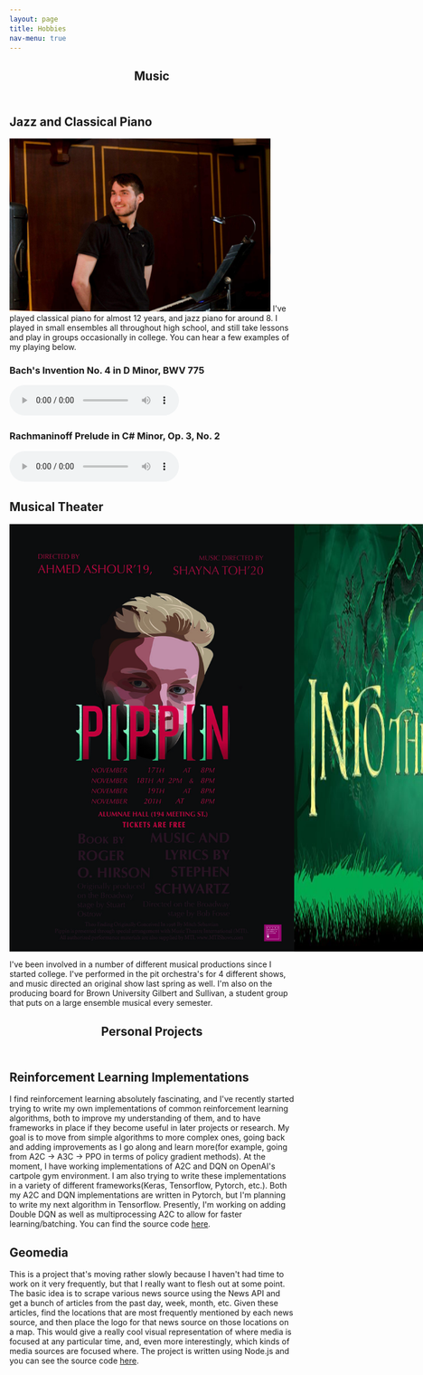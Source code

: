 ```yaml
---
layout: page
title: Hobbies
nav-menu: true
---
```


<section id="one" markdown="1">

<div class="inner">
  <header class="major">
    <h1>Music</h1>
  </header>
  </div>

<div class="inner">
  <h2> Jazz and Classical Piano </h2>
  <p>
  <img class="imbox" src="/assets/images/piano_pic.JPG" width="462" height="306" alt="Picture of me playing piano in a pit orchestra">
  I've played classical piano for almost 12 years, and jazz piano for around 8. I played in small ensembles all throughout high school, and still take lessons and play in groups occasionally in college. You can hear a few examples of my playing below.
  </p>
  <h3> Bach's Invention No. 4 in D Minor, BWV 775 </h3>
  <audio controls="controls" src="/assets/audio/bach_invention_in_d_minor.mp3">
    Your browser does not support the html5 audio tag
  </audio>
  <h3> Rachmaninoff Prelude in C# Minor, Op. 3, No. 2</h3>
  <audio controls="controls" src="/assets/audio/rach_prelude.mp3">
    Your browser does not support the html5 audio tag
  </audio>
  </div>

<div class="inner">
  <h2> Musical Theater</h2>
  <div class="row" style="display:flex; justify-content:space-between; max-width:100%; height:100%; width:100%; min-width:0">
  <img style="flex:1" src="/assets/images/pippin.jpeg" alt="Poster for BUG's production of Pippin">
  <img style="flex:1" src="/assets/images/into_the_woods.jpg" alt="Poster for BUG's production of the 25th Annual Putnam County Spelling Bee">
  <img style="flex:1" src="/assets/images/bugs.png" alt="poster for Brown University Gilbert and Sullivan">
  </div>
  <p>
  I've been involved in a number of different musical productions since I started college. I've performed in the pit orchestra's for 4 different shows, and music directed an original show last spring as well. I'm also on the producing board for Brown University Gilbert and Sullivan, a student group that puts on a large ensemble musical every semester.
  </p>
  </div>

  <div class="inner">
    <header class="major">
      <h1>Personal Projects</h1>
    </header>
    </div>

  <div class="inner">
    <h2>Reinforcement Learning Implementations</h2>
    <p>
    I find reinforcement learning absolutely fascinating, and I've recently started trying to write my own implementations of common reinforcement learning
    algorithms, both to improve my understanding of them, and to have frameworks in place if they become useful in later projects or research. My goal is to move from
    simple algorithms to more complex ones, going back and adding improvements as I go along and learn more(for example, going from A2C -> A3C -> PPO in terms of
    policy gradient methods). At the moment, I have working implementations of A2C and DQN on OpenAI's cartpole gym environment. I am also trying to write these
    implementations in a variety of different frameworks(Keras, Tensorflow, Pytorch, etc.). Both my A2C and DQN implementations are written in Pytorch, but I'm planning
    to write my next algorithm in Tensorflow. Presently, I'm working on adding Double DQN as well as multiprocessing A2C to allow for faster learning/batching. You can find
    the source code <a href="https://github.com/danieldritter/RL_Implementations">here</a>.
    </p>
  </div>

  <div class="inner">
  <h2> Geomedia </h2>
  <p>
  This is a project that's moving rather slowly because I haven't had time to work on it very frequently, but that I really want to flesh out at some point. The basic idea is to scrape various news source using the News API and get a bunch of articles from the past day, week, month, etc. Given these articles, find the locations that are most frequently mentioned by each news source, and then place the logo for that news source on those locations on a map. This would give a really cool visual representation of where media is focused at any particular time, and, even more interestingly, which kinds of media sources are focused where. The project is written using Node.js and you can see the source code <a href="https://github.com/danieldritter/Geomedia.git">here</a>.
  </p>
  </div>
  </section>

